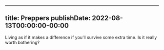 
---
title: Preppers
publishDate: 2022-08-13T00:00:00-00:00
---

 Living as if it makes a difference if you’ll survive some extra time. Is it really worth bothering?

